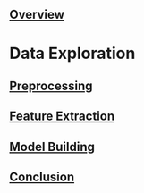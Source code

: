 ## [Overview](../index.md)

# Data Exploration

## [Preprocessing](../preprocessing/cleaning.md)

## [Feature Extraction](../feature_extraction/features.md)

## [Model Building](../model_building/model.md)

## [Conclusion](../conclusion/conclusion.md)
